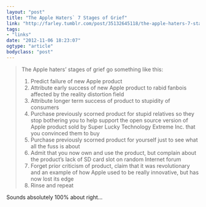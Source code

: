 ```yaml
---
layout: "post"
title: "The Apple Haters` 7 Stages of Grief"
link: "http://farley.tumblr.com/post/35132645118/the-apple-haters-7-stages-of-grief"
tags: 
- "links"
date: "2012-11-06 18:23:07"
ogtype: "article"
bodyclass: "post"
---
```


> The Apple haters’ stages of grief go something like this:
> 
> 1. Predict failure of new Apple product
> 2. Attribute early success of new Apple product to rabid fanbois affected by the reality distortion field
> 3. Attribute longer term success of product to stupidity of consumers
> 4. Purchase previously scorned product for stupid relatives so they stop bothering you to help support the open source version of Apple product sold by Super Lucky Technology Extreme Inc. that you convinced them to buy
> 5. Purchase previously scorned product for yourself just to see what all the fuss is about
> 6. Admit that you now own and use the product, but complain about the product’s lack of SD card slot on random Internet forum
> 7. Forget prior criticism of product, claim that it was revolutionary and an example of how Apple used to be really innovative, but has now lost its edge
> 8. Rinse and repeat

Sounds absolutely 100% about right…